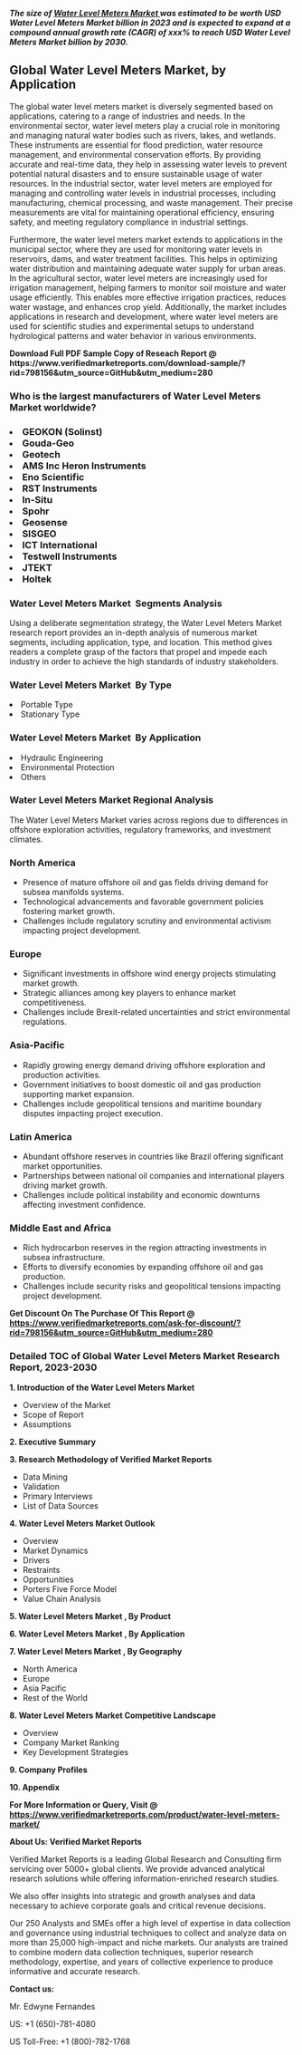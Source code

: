 <p><em><strong>The size of <a href="https://www.verifiedmarketreports.com/download-sample/?rid=798156&utm_source=GitHub&utm_medium=280" target="_blank">Water Level Meters Market </a> was estimated to be worth USD Water Level Meters Market billion in 2023 and is expected to expand at a compound annual growth rate (CAGR) of xxx% to reach USD Water Level Meters Market billion by 2030.</strong></em><br /><h2>Global Water Level Meters Market, by Application</h2><p>The global water level meters market is diversely segmented based on applications, catering to a range of industries and needs. In the environmental sector, water level meters play a crucial role in monitoring and managing natural water bodies such as rivers, lakes, and wetlands. These instruments are essential for flood prediction, water resource management, and environmental conservation efforts. By providing accurate and real-time data, they help in assessing water levels to prevent potential natural disasters and to ensure sustainable usage of water resources. In the industrial sector, water level meters are employed for managing and controlling water levels in industrial processes, including manufacturing, chemical processing, and waste management. Their precise measurements are vital for maintaining operational efficiency, ensuring safety, and meeting regulatory compliance in industrial settings.</p><p>Furthermore, the water level meters market extends to applications in the municipal sector, where they are used for monitoring water levels in reservoirs, dams, and water treatment facilities. This helps in optimizing water distribution and maintaining adequate water supply for urban areas. In the agricultural sector, water level meters are increasingly used for irrigation management, helping farmers to monitor soil moisture and water usage efficiently. This enables more effective irrigation practices, reduces water wastage, and enhances crop yield. Additionally, the market includes applications in research and development, where water level meters are used for scientific studies and experimental setups to understand hydrological patterns and water behavior in various environments.</p></p><p id="" class=""><strong>Download Full PDF Sample Copy of Reseach Report @ <a target="">https://www.verifiedmarketreports.com/download-sample/?rid=798156&utm_source=GitHub&utm_medium=280</a></strong></p><h3 id="" class="">Who is the largest manufacturers of&nbsp;Water Level Meters Market worldwide?</h3><h3 class=""></Li><Li>GEOKON (Solinst)</Li><Li> Gouda-Geo</Li><Li> Geotech</Li><Li> AMS Inc Heron Instruments</Li><Li> Eno Scientific</Li><Li> RST Instruments</Li><Li> In-Situ</Li><Li> Spohr</Li><Li> Geosense</Li><Li> SISGEO</Li><Li> ICT International</Li><Li> Testwell Instruments</Li><Li> JTEKT</Li><Li> Holtek</h3><h3 id="" class="">Water Level Meters Market &nbsp;Segments Analysis</h3><p id="" class="">Using a deliberate segmentation strategy, the Water Level Meters Market research report provides an in-depth analysis of numerous market segments, including application, type, and location. This method gives readers a complete grasp of the factors that propel and impede each industry in order to achieve the high standards of industry stakeholders.</p><h3 id="" class="">Water Level Meters Market &nbsp;By Type</h3><p></Li><Li>Portable Type</Li><Li> Stationary Type</p><h3 id="" class="">Water Level Meters Market &nbsp;By Application</h3><p class=""></Li><Li>Hydraulic Engineering</Li><Li> Environmental Protection</Li><Li> Others</p><h3 id="" class="">Water Level Meters Market Regional Analysis</h3><p id="" class="">The Water Level Meters Market varies across regions due to differences in offshore exploration activities, regulatory frameworks, and investment climates.</p><h3 id="" class="">North America</h3><ul><li>Presence of mature offshore oil and gas fields driving demand for subsea manifolds systems.</li><li>Technological advancements and favorable government policies fostering market growth.</li><li>Challenges include regulatory scrutiny and environmental activism impacting project development.</li></ul><h3 id="" class="">Europe</h3><ul><li>Significant investments in offshore wind energy projects stimulating market growth.</li><li>Strategic alliances among key players to enhance market competitiveness.</li><li>Challenges include Brexit-related uncertainties and strict environmental regulations.</li></ul><h3 id="" class="">Asia-Pacific</h3><ul><li>Rapidly growing energy demand driving offshore exploration and production activities.</li><li>Government initiatives to boost domestic oil and gas production supporting market expansion.</li><li>Challenges include geopolitical tensions and maritime boundary disputes impacting project execution.</li></ul><h3 id="" class="">Latin America</h3><ul><li>Abundant offshore reserves in countries like Brazil offering significant market opportunities.</li><li>Partnerships between national oil companies and international players driving market growth.</li><li>Challenges include political instability and economic downturns affecting investment confidence.</li></ul><h3 id="" class="">Middle East and Africa</h3><ul><li>Rich hydrocarbon reserves in the region attracting investments in subsea infrastructure.</li><li>Efforts to diversify economies by expanding offshore oil and gas production.</li><li>Challenges include security risks and geopolitical tensions impacting project development.</li></ul><p id="" class=""><strong>Get Discount On The Purchase Of This Report @ <a href="https://www.verifiedmarketreports.com/ask-for-discount/?rid=798156&utm_source=GitHub&utm_medium=280" target="_blank">https://www.verifiedmarketreports.com/ask-for-discount/?rid=798156&utm_source=GitHub&utm_medium=280</a></strong></p><h3 id="" class="">Detailed TOC of Global Water Level Meters Market Research Report, 2023-2030</h3><p id="" class=""><strong>1. Introduction of the Water Level Meters Market </strong></p><ul><li>Overview of the Market</li><li>Scope of Report</li><li>Assumptions</li></ul><p id="" class=""><strong>2. Executive Summary</strong></p><p id="" class=""><strong>3. Research Methodology of Verified Market Reports</strong></p><ul><li>Data Mining</li><li>Validation</li><li>Primary Interviews</li><li>List of Data Sources</li></ul><p id="" class=""><strong>4. Water Level Meters Market Outlook</strong></p><ul><li>Overview</li><li>Market Dynamics</li><li>Drivers</li><li>Restraints</li><li>Opportunities</li><li>Porters Five Force Model</li><li>Value Chain Analysis</li></ul><p id="" class=""><strong>5. Water Level Meters Market , By Product</strong></p><p id="" class=""><strong>6. Water Level Meters Market , By Application</strong></p><p id="" class=""><strong>7. Water Level Meters Market , By Geography</strong></p><ul><li>North America</li><li>Europe</li><li>Asia Pacific</li><li>Rest of the World</li></ul><p id="" class=""><strong>8. Water Level Meters Market Competitive Landscape</strong></p><ul><li>Overview</li><li>Company Market Ranking</li><li>Key Development Strategies</li></ul><p id="" class=""><strong>9. Company Profiles</strong></p><p id="" class=""><strong>10. Appendix</strong></p><p id="" class=""><strong>For More Information or Query, Visit @ <a href="https://www.verifiedmarketreports.com/product/water-level-meters-market/" target="_blank">https://www.verifiedmarketreports.com/product/water-level-meters-market/</a></strong></p><p id="" class=""><strong>About Us: Verified Market Reports</strong></p><p id="" class="">Verified Market Reports is a leading Global Research and Consulting firm servicing over 5000+ global clients. We provide advanced analytical research solutions while offering information-enriched research studies.</p><p id="" class="">We also offer insights into strategic and growth analyses and data necessary to achieve corporate goals and critical revenue decisions.</p><p id="" class="">Our 250 Analysts and SMEs offer a high level of expertise in data collection and governance using industrial techniques to collect and analyze data on more than 25,000 high-impact and niche markets. Our analysts are trained to combine modern data collection techniques, superior research methodology, expertise, and years of collective experience to produce informative and accurate research.</p><p id="" class=""><strong>Contact us:</strong></p><p id="" class="">Mr. Edwyne Fernandes</p><p id="" class="">US: +1 (650)-781-4080</p><p id="" class="">US Toll-Free: +1 (800)-782-1768</p>
